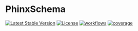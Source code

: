 # PhinxSchema

[![Latest Stable Version](https://poser.pugx.org/zxin/phinx-schema/v/stable)](https://packagist.org/packages/nhzex/phinx-schema)
[![License](https://poser.pugx.org/zxin/phinx-schema/license)](https://packagist.org/packages/nhzex/phinx-schema)
[![workflows](https://github.com/nhzex/phinx-schema/workflows/tests/badge.svg)](https://github.com/NHZEX/phinx-schema/actions)
[![coverage](https://codecov.io/gh/nhzex/phinx-schema/graph/badge.svg)](https://codecov.io/gh/nhzex/phinx-schema)
